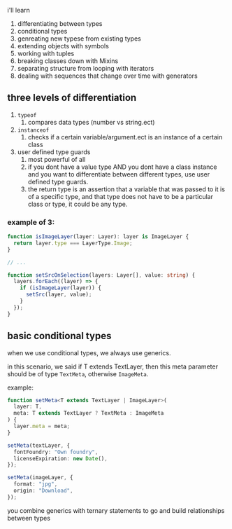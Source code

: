 i'll learn

1. differentiating between types
2. conditional types
3. genreating new typese from existing types
4. extending objects with symbols
5. working with tuples
6. breaking classes down with Mixins
7. separating structure from looping with iterators
8. dealing with sequences that change over time with generators

## three levels of differentiation

1. `typeof`
   1. compares data types (number vs string.ect)
2. `instanceof`
   1. checks if a certain variable/argument.ect is an instance of a certain class
3. user defined type guards
   1. most powerful of all
   2. if you dont have a value type AND you dont have a class instance and you want to differentiate between different types, use user defined type guards.
   3. the return type is an assertion that a variable that was passed to it is of a specific type, and that type does not have to be a particular class or type, it could be any type.

### example of 3:

```ts
function isImageLayer(layer: Layer): layer is ImageLayer {
  return layer.type === LayerType.Image;
}

// ...

function setSrcOnSelection(layers: Layer[], value: string) {
  layers.forEach((layer) => {
    if (isImageLayer(layer)) {
      setSrc(layer, value);
    }
  });
}
```

## basic conditional types

when we use conditional types, we always use generics.

in this scenario, we said if T extends TextLayer, then this meta parameter should be of type `TextMeta`, otherwise `ImageMeta`.

example:

```ts
function setMeta<T extends TextLayer | ImageLayer>(
  layer: T,
  meta: T extends TextLayer ? TextMeta : ImageMeta
) {
  layer.meta = meta;
}

setMeta(textLayer, {
  fontFoundry: "Own foundry",
  licenseExpiration: new Date(),
});

setMeta(imageLayer, {
  format: "jpg",
  origin: "Download",
});
```

you combine generics with ternary statements to go and build relationships between types
